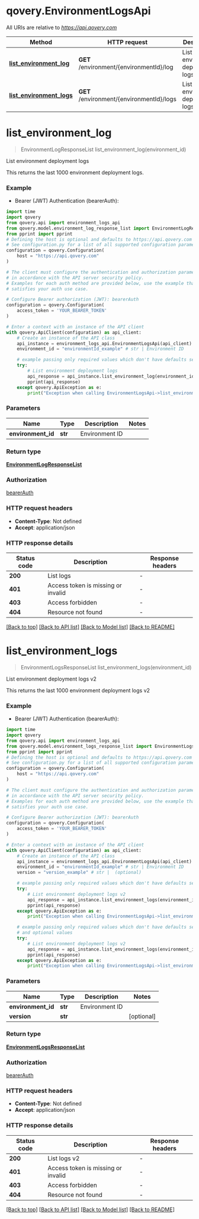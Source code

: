 # qovery.EnvironmentLogsApi

All URIs are relative to *https://api.qovery.com*

Method | HTTP request | Description
------------- | ------------- | -------------
[**list_environment_log**](EnvironmentLogsApi.md#list_environment_log) | **GET** /environment/{environmentId}/log | List environment deployment logs
[**list_environment_logs**](EnvironmentLogsApi.md#list_environment_logs) | **GET** /environment/{environmentId}/logs | List environment deployment logs v2


# **list_environment_log**
> EnvironmentLogResponseList list_environment_log(environment_id)

List environment deployment logs

This returns the last 1000 environment deployment logs.

### Example

* Bearer (JWT) Authentication (bearerAuth):

```python
import time
import qovery
from qovery.api import environment_logs_api
from qovery.model.environment_log_response_list import EnvironmentLogResponseList
from pprint import pprint
# Defining the host is optional and defaults to https://api.qovery.com
# See configuration.py for a list of all supported configuration parameters.
configuration = qovery.Configuration(
    host = "https://api.qovery.com"
)

# The client must configure the authentication and authorization parameters
# in accordance with the API server security policy.
# Examples for each auth method are provided below, use the example that
# satisfies your auth use case.

# Configure Bearer authorization (JWT): bearerAuth
configuration = qovery.Configuration(
    access_token = 'YOUR_BEARER_TOKEN'
)

# Enter a context with an instance of the API client
with qovery.ApiClient(configuration) as api_client:
    # Create an instance of the API class
    api_instance = environment_logs_api.EnvironmentLogsApi(api_client)
    environment_id = "environmentId_example" # str | Environment ID

    # example passing only required values which don't have defaults set
    try:
        # List environment deployment logs
        api_response = api_instance.list_environment_log(environment_id)
        pprint(api_response)
    except qovery.ApiException as e:
        print("Exception when calling EnvironmentLogsApi->list_environment_log: %s\n" % e)
```


### Parameters

Name | Type | Description  | Notes
------------- | ------------- | ------------- | -------------
 **environment_id** | **str**| Environment ID |

### Return type

[**EnvironmentLogResponseList**](EnvironmentLogResponseList.md)

### Authorization

[bearerAuth](../README.md#bearerAuth)

### HTTP request headers

 - **Content-Type**: Not defined
 - **Accept**: application/json


### HTTP response details

| Status code | Description | Response headers |
|-------------|-------------|------------------|
**200** | List logs |  -  |
**401** | Access token is missing or invalid |  -  |
**403** | Access forbidden |  -  |
**404** | Resource not found |  -  |

[[Back to top]](#) [[Back to API list]](../README.md#documentation-for-api-endpoints) [[Back to Model list]](../README.md#documentation-for-models) [[Back to README]](../README.md)

# **list_environment_logs**
> EnvironmentLogsResponseList list_environment_logs(environment_id)

List environment deployment logs v2

This returns the last 1000 environment deployment logs v2

### Example

* Bearer (JWT) Authentication (bearerAuth):

```python
import time
import qovery
from qovery.api import environment_logs_api
from qovery.model.environment_logs_response_list import EnvironmentLogsResponseList
from pprint import pprint
# Defining the host is optional and defaults to https://api.qovery.com
# See configuration.py for a list of all supported configuration parameters.
configuration = qovery.Configuration(
    host = "https://api.qovery.com"
)

# The client must configure the authentication and authorization parameters
# in accordance with the API server security policy.
# Examples for each auth method are provided below, use the example that
# satisfies your auth use case.

# Configure Bearer authorization (JWT): bearerAuth
configuration = qovery.Configuration(
    access_token = 'YOUR_BEARER_TOKEN'
)

# Enter a context with an instance of the API client
with qovery.ApiClient(configuration) as api_client:
    # Create an instance of the API class
    api_instance = environment_logs_api.EnvironmentLogsApi(api_client)
    environment_id = "environmentId_example" # str | Environment ID
    version = "version_example" # str |  (optional)

    # example passing only required values which don't have defaults set
    try:
        # List environment deployment logs v2
        api_response = api_instance.list_environment_logs(environment_id)
        pprint(api_response)
    except qovery.ApiException as e:
        print("Exception when calling EnvironmentLogsApi->list_environment_logs: %s\n" % e)

    # example passing only required values which don't have defaults set
    # and optional values
    try:
        # List environment deployment logs v2
        api_response = api_instance.list_environment_logs(environment_id, version=version)
        pprint(api_response)
    except qovery.ApiException as e:
        print("Exception when calling EnvironmentLogsApi->list_environment_logs: %s\n" % e)
```


### Parameters

Name | Type | Description  | Notes
------------- | ------------- | ------------- | -------------
 **environment_id** | **str**| Environment ID |
 **version** | **str**|  | [optional]

### Return type

[**EnvironmentLogsResponseList**](EnvironmentLogsResponseList.md)

### Authorization

[bearerAuth](../README.md#bearerAuth)

### HTTP request headers

 - **Content-Type**: Not defined
 - **Accept**: application/json


### HTTP response details

| Status code | Description | Response headers |
|-------------|-------------|------------------|
**200** | List logs v2 |  -  |
**401** | Access token is missing or invalid |  -  |
**403** | Access forbidden |  -  |
**404** | Resource not found |  -  |

[[Back to top]](#) [[Back to API list]](../README.md#documentation-for-api-endpoints) [[Back to Model list]](../README.md#documentation-for-models) [[Back to README]](../README.md)

